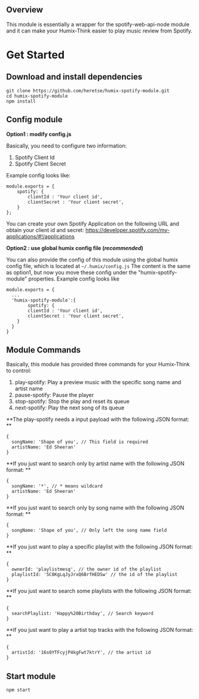 ## Overview

This module is essentially a wrapper for the spotify-web-api-node module and it can make your Humix-Think easier to play music review from Spotify.

##

# Get Started

## Download and install dependencies
```
git clone https://github.com/heretse/humix-spotify-module.git
cd humix-spotify-module
npm install
```
## Config module

**Option1 : modify config.js**

Basically, you need to configure two information:
1. Spotify Client Id
2. Spotify Client Secret

Example config looks like:
```
module.exports = {
    spotify: {
        clientId : 'Your client id',
        clientSecret : 'Your client secret',
    }
};
```
You can create your own Spotify Application on the following URL and obtain your client id and secret:
https://developer.spotify.com/my-applications/#!/applications

**Option2 : use global humix config file (*recommended*)**

You can also provide the config of this module using the global humix config file, which is located at `~/.humix/config.js`
The content is the same as option1, but now you move these config under the "humix-spotify-module" properties. Example config looks like
```
module.exports = {
  ...
  'humix-spotify-module':{
        spotify: {
        clientId : 'Your client id',
        clientSecret : 'Your client secret',
    }
  }
}
```

## Module Commands

Basically, this module has provided three commands for your Humix-Think to control:

1. play-spotify: Play a preview music with the specific song name and artist name 
2. pause-spotify: Pause the player
3. stop-spotify: Stop the play and reset its queue
4. next-spotify: Play the next song of its queue

**The play-spotify needs a input payload with the following JSON format: **
```
{
  songName: 'Shape of you', // This field is required
  artistName: 'Ed Sheeran'
}
```
**If you just want to search only by artist name with the following JSON format: **
```
{
  songName: '*', // * means wildcard
  artistName: 'Ed Sheeran'
}
```
**If you just want to search only by song name with the following JSON format: **
```
{
  songName: 'Shape of you', // Only left the song name field
}
```

**If you just want to play a specific playlist with the following JSON format: **
```
{
  ownerId: 'playlistmesg', // the owner id of the playlist
  playlistId: '5C8KgLqJyJrxQ6BrfHEDSw' // the id of the playlist
}
```

**If you just want to search some playlists with the following JSON format: **
```
{
  searchPlaylist: 'Happy%20Birthday', // Search keyword
}
```

**If you just want to play a artist top tracks with the following JSON format: **
```
{
  artistId: '16s0YTFcyjP4kgFwt7ktrY', // the artist id
}
```

## Start module
```
npm start
```
